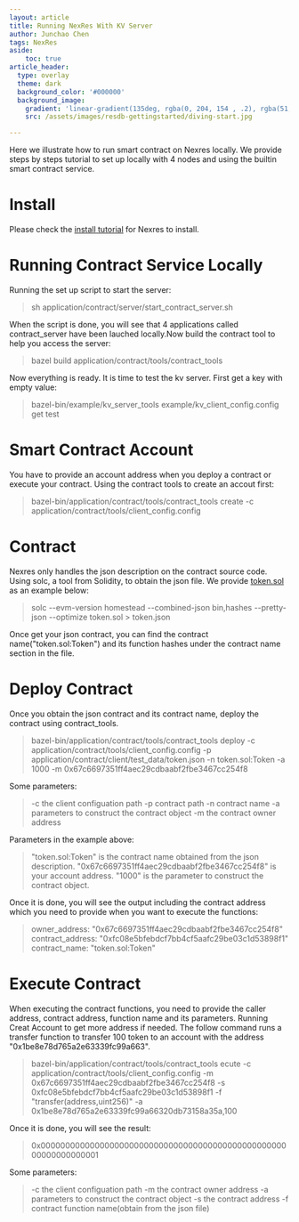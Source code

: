 ```yaml
---
layout: article
title: Running NexRes With KV Server 
author: Junchao Chen
tags: NexRes
aside:
    toc: true
article_header:
  type: overlay
  theme: dark
  background_color: '#000000'
  background_image:
    gradient: 'linear-gradient(135deg, rgba(0, 204, 154 , .2), rgba(51, 154, 154, .2))'
    src: /assets/images/resdb-gettingstarted/diving-start.jpg

---
```


Here we illustrate how to run smart contract on Nexres locally. We provide steps by steps tutorial to set up locally with 4 nodes and using the builtin smart contract service.

# Install
Please check the [install tutorial](https://blog.resilientdb.com/2022/09/28/GettingStartedNexRes.html) for Nexres to install.

# Running Contract Service Locally
Running the set up script to start the server:
  > sh application/contract/server/start_contract_server.sh

When the script is done, you will see that 4 applications called contract_server have been lauched locally.Now build the contract tool to help you access the server:
  > bazel build application/contract/tools/contract_tools

Now everything is ready. It is time to test the kv server. First get a key with empty value:
  > bazel-bin/example/kv_server_tools example/kv_client_config.config get test

# Smart Contract Account

You have to provide an account address when you deploy a contract or execute your contract.
Using the contract tools to create an accout first:
  > bazel-bin/application/contract/tools/contract_tools create -c application/contract/tools/client_config.config

# Contract
Nexres only handles the json description on the contract source code. Using solc, a tool from Solidity, to obtain the json file.
We provide [token.sol](application/contract/tools/example_contract) as an example below:
  > solc --evm-version homestead --combined-json bin,hashes --pretty-json --optimize token.sol > token.json

Once get your json contract, you can find the contract name("token.sol:Token") and its function hashes under the contract name section in the file.

# Deploy Contract
Once you obtain the json contract and its contract name, deploy the contract using contract_tools.
  > bazel-bin/application/contract/tools/contract_tools deploy -c application/contract/tools/client_config.config -p application/contract/client/test_data/token.json -n token.sol:Token -a 1000 -m 0x67c6697351ff4aec29cdbaabf2fbe3467cc254f8

Some parameters:
  > -c the client configuation path
  > -p contract path
  > -n contract name
  > -a parameters to construct the contract object
  > -m the contract owner address

Parameters in the example above:
  > "token.sol:Token" is the contract name obtained from the json description. 
  > "0x67c6697351ff4aec29cdbaabf2fbe3467cc254f8" is your account address. 
  > "1000" is the parameter to construct the contract object.

Once it is done, you will see the output including the contract address which you need to provide when you want to execute the functions:
>
> owner_address: "0x67c6697351ff4aec29cdbaabf2fbe3467cc254f8"
> contract_address: "0xfc08e5bfebdcf7bb4cf5aafc29be03c1d53898f1"
> contract_name: "token.sol:Token"

# Execute Contract
When executing the contract functions, you need to provide the caller address, contract address, function name and its parameters.
Running Creat Account to get more address if needed.
The follow command runs a transfer function to transfer 100 token to an account with the address "0x1be8e78d765a2e63339fc99a663".
> bazel-bin/application/contract/tools/contract_tools ecute -c application/contract/tools/client_config.config -m 0x67c6697351ff4aec29cdbaabf2fbe3467cc254f8 -s 0xfc08e5bfebdcf7bb4cf5aafc29be03c1d53898f1 -f "transfer(address,uint256)" -a 0x1be8e78d765a2e63339fc99a66320db73158a35a,100

Once it is done, you will see the result:
> 0x0000000000000000000000000000000000000000000000000000000000000001

Some parameters:
  > -c the client configuation path
  > -m the contract owner address
  > -a parameters to construct the contract object
  > -s the contract address
  > -f contract function name(obtain from the json file)

